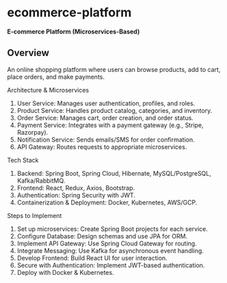 # ecommerce-platform

**E-commerce Platform (Microservices-Based)**

## Overview

An online shopping platform where users can browse products, add to cart, place orders, and make payments.

Architecture & Microservices

1. User Service: Manages user authentication, profiles, and roles.
2. Product Service: Handles product catalog, categories, and inventory.
3. Order Service: Manages cart, order creation, and order status.
4. Payment Service: Integrates with a payment gateway (e.g., Stripe, Razorpay).
5. Notification Service: Sends emails/SMS for order confirmation.
6. API Gateway: Routes requests to appropriate microservices.

Tech Stack

1. Backend: Spring Boot, Spring Cloud, Hibernate, MySQL/PostgreSQL, Kafka/RabbitMQ.
2. Frontend: React, Redux, Axios, Bootstrap.
3. Authentication: Spring Security with JWT.
4. Containerization & Deployment: Docker, Kubernetes, AWS/GCP.

Steps to Implement

1. Set up microservices: Create Spring Boot projects for each service.
2. Configure Database: Design schemas and use JPA for ORM.
3. Implement API Gateway: Use Spring Cloud Gateway for routing.
4. Integrate Messaging: Use Kafka for asynchronous event handling.
5. Develop Frontend: Build React UI for user interaction.
6. Secure with Authentication: Implement JWT-based authentication.
7. Deploy with Docker & Kubernetes.
